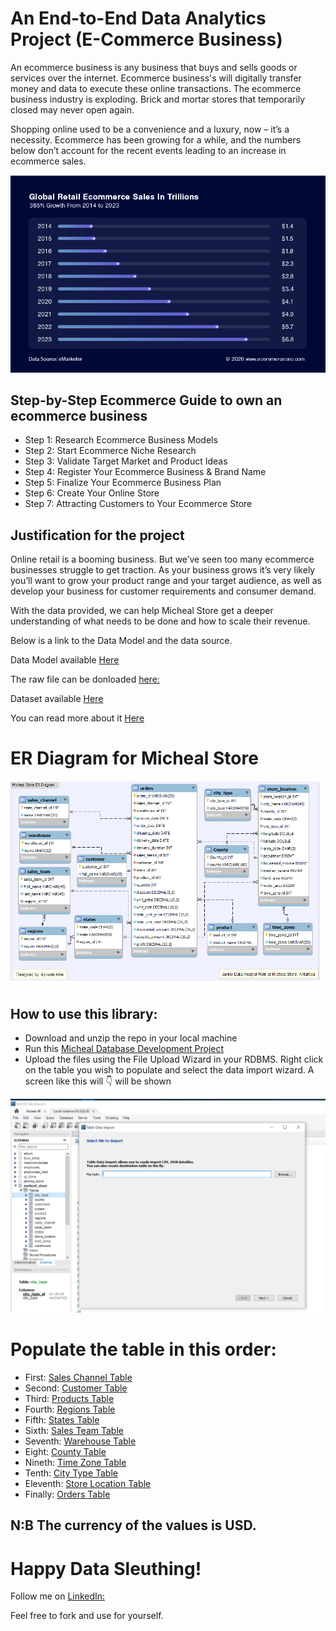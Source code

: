 # An End-to-End Data Analytics Project (E-Commerce Business)

An ecommerce business is any business that buys and sells goods or services over the internet. Ecommerce business's will digitally transfer money and data to execute these online transactions. The ecommerce business industry is exploding. Brick and mortar stores that temporarily closed may never open again.

Shopping online used to be a convenience and a luxury, now – it’s a necessity. Ecommerce has been growing for a while, and the numbers below don’t account for the recent events leading to an increase in ecommerce sales.

<p> <a href="#" target="blank"><img src="https://github.com/tripleaceme/Micheal-Store-Database-Project/blob/main/Global-Retail-Ecommerce-Sales.webp" alt="E-Commerce Business Diagram" /></a> </p>

## Step-by-Step Ecommerce Guide to own an ecommerce business
- Step 1: Research Ecommerce Business Models
- Step 2: Start Ecommerce Niche Research
- Step 3: Validate Target Market and Product Ideas
- Step 4: Register Your Ecommerce Business & Brand Name
- Step 5: Finalize Your Ecommerce Business Plan
- Step 6: Create Your Online Store
- Step 7: Attracting Customers to Your Ecommerce Store

## Justification for the project

Online retail is a booming business. But we’ve seen too many ecommerce businesses struggle to get traction. As your business grows it’s very likely you’ll want to grow your product range and your target audience, as well as develop your business for customer requirements and consumer demand. 

With the data provided, we can help Micheal Store get a deeper understanding of what needs to be done and how to scale their revenue.

Below is a link to the Data Model and the data source.

Data Model available [Here](https://github.com/tripleaceme/Micheal-Store-Database-Project/tree/main/Database%20Model)

The raw file can be donloaded [here:](https://github.com/tripleaceme/Micheal-Store-Database-Project/blob/main/US_Regional_Sales_Data.xlsx)

Dataset available [Here](https://github.com/tripleaceme/Micheal-Store-Database-Project/tree/main/csv%20files)

You can read more about it [Here](#)

# ER Diagram for Micheal Store
<p> <a href="#" target="blank"><img src="https://github.com/tripleaceme/Micheal-Store-Database-Project/blob/main/Micheal%20Store%20ER%20Diragram.png" alt="ER Diagram" /></a> </p>

## How to use this library:
 - Download and unzip the repo in your local machine
 - Run this [Micheal Database Development Project](https://github.com/tripleaceme/Micheal-Store-Database-Project/blob/main/Micheal_store_db.sql)
 - Upload the files using the File Upload Wizard in your RDBMS. Right click on the table you wish to populate and select the data import wizard. A screen like this will 👇 will be shown

<p> <a href="#" target="blank"><img src="https://github.com/tripleaceme/Micheal-Store-Database-Project/blob/main/File%20Upload%20Wizard.PNG" alt="ER Diagram" /></a> </p>

# Populate the table in this order:
- First: [Sales Channel Table](https://github.com/tripleaceme/Micheal-Store-Database-Project/blob/main/csv%20files/sales_channel.csv)
- Second: [Customer Table](https://github.com/tripleaceme/Micheal-Store-Database-Project/blob/main/csv%20files/customer.csv)
- Third: [Products Table](https://github.com/tripleaceme/Micheal-Store-Database-Project/blob/main/csv%20files/products.csv)
- Fourth: [Regions Table](https://github.com/tripleaceme/Micheal-Store-Database-Project/blob/main/csv%20files/regions.csv)
- Fifth: [States Table](https://github.com/tripleaceme/Micheal-Store-Database-Project/blob/main/csv%20files/states.csv)
- Sixth: [Sales Team Table](https://github.com/tripleaceme/Micheal-Store-Database-Project/blob/main/csv%20files/sales_team.csv)
- Seventh: [Warehouse Table](https://github.com/tripleaceme/Micheal-Store-Database-Project/blob/main/csv%20files/warehouse.csv)
- Eight: [County Table](https://github.com/tripleaceme/Micheal-Store-Database-Project/blob/main/csv%20files/county.csv)
- Nineth: [Time Zone Table](https://github.com/tripleaceme/Micheal-Store-Database-Project/blob/main/csv%20files/time_zone.csv)
- Tenth: [City Type Table](https://github.com/tripleaceme/Micheal-Store-Database-Project/blob/main/csv%20files/city_type.csv)
- Eleventh: [Store Location Table](https://github.com/tripleaceme/Micheal-Store-Database-Project/blob/main/csv%20files/store_location.csv)
- Finally: [Orders Table](https://github.com/tripleaceme/Micheal-Store-Database-Project/blob/main/csv%20files/orders.csv)

## N:B The currency of the values is USD.
# Happy Data Sleuthing!

Follow me on [LinkedIn:](https://www.linkedin.com/in/tripleaceme/)

Feel free to fork and use for yourself.
